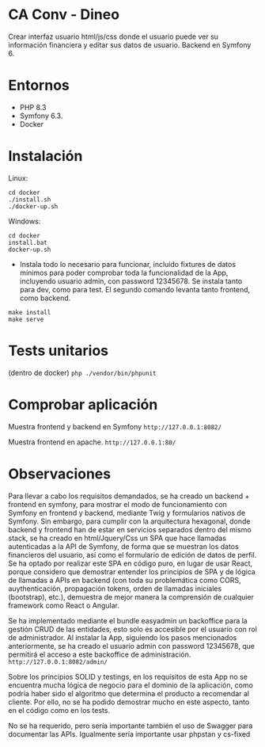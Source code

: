 # CA Conv - Dineo
Crear interfaz usuario html/js/css donde el usuario puede ver su información financiera y editar sus datos de usuario.
Backend en Symfony 6. 

# Entornos
- PHP 8.3
- Symfony 6.3.
- Docker

# Instalación
Linux:
```
cd docker
./install.sh
./docker-up.sh
```
Windows:
```
cd docker
install.bat
docker-up.sh
```
- Instala todo lo necesario para funcionar, incluido fixtures de datos mínimos para poder comprobar toda la funcionalidad de la App, incluyendo usuario admin, con password 12345678.
Se instala tanto para dev, como para test.
El segundo comando levanta tanto frontend, como backend.
```
make install
make serve
```

# Tests unitarios
(dentro de docker)
`php ./vendor/bin/phpunit`

# Comprobar aplicación
Muestra frontend y backend en Symfony
`http://127.0.0.1:8082/`

Muestra frontend en apache.
`http://127.0.0.1:80/`

# Observaciones
Para llevar a cabo los requisitos demandados, se ha creado un backend + frontend en symfony, para mostrar el modo de funcionamiento con Symfony en frontend y backend, mediante Twig y formularios nativos de Symfony.
Sin embargo, para cumplir con la arquitectura hexagonal, donde backend y frontend han de estar en servicios separados dentro del mismo stack, se ha creado en html/Jquery/Css un SPA que hace llamadas autenticadas a la API de Symfony, de forma que se muestran los datos financieros del usuario, así como el formulario de edición de datos de perfil.
Se ha optado por realizar este SPA en código puro, en lugar de usar React, porque considero que demostrar entender los principios de SPA y de lógica de llamadas a APIs en backend (con toda su problemática como CORS, auythenticación, propagación tokens, orden de llamadas iniciales (bootstrap), etc.), demuestra de mejor manera la comprensión de cualquier framework como React o Angular.

Se ha implementado mediante el bundle easyadmin un backoffice para la gestión CRUD de las entidades, esto solo es accesible por el usuario con rol de administrador.
Al instalar la App, siguiendo los pasos mencionados anteriormente, se ha creado el usuario admin con password 12345678, que permitirá el acceso a este backoffice de administración.
`http://127.0.0.1:8082/admin/`

Sobre los principios SOLID y testings, en los requisitos de esta App no se encuentra mucha lógica de negocio para el dominio de la aplicación, como podría haber sido el algoritmo que determina el producto a recomendar al cliente. Por ello, no se ha podido demostrar mucho en este aspecto, tanto en el código como en los tests.

No se ha requerido, pero sería importante también el uso de Swagger para documentar las APIs.
Igualmente sería importante usar phpstan y cs-fixed
